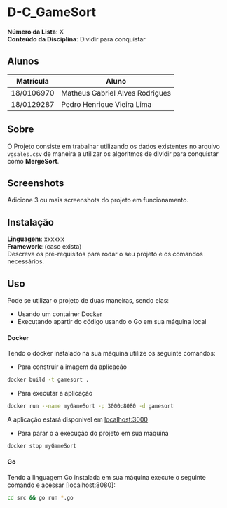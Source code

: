 # D-C_GameSort

**Número da Lista**: X<br>
**Conteúdo da Disciplina**: Dividir para conquistar<br>

## Alunos
|Matrícula | Aluno |
| -- | -- |
| 18/0106970  |  Matheus Gabriel Alves Rodrigues |
| 18/0129287 |  Pedro Henrique Vieira Lima |

## Sobre 
O Projeto consiste em trabalhar utilizando os dados existentes no arquivo `vgsales.csv` de maneira a utilizar os algoritmos de dividir para conquistar como **MergeSort**.

## Screenshots
Adicione 3 ou mais screenshots do projeto em funcionamento.

## Instalação 
**Linguagem**: xxxxxx<br>
**Framework**: (caso exista)<br>
Descreva os pré-requisitos para rodar o seu projeto e os comandos necessários.

## Uso 
Pode se utilizar o projeto de duas maneiras, sendo elas:
* Usando um container Docker
* Executando apartir do código usando o Go em sua máquina local

#### Docker
Tendo o docker instalado na sua máquina utilize os seguinte comandos:

* Para construir a imagem da aplicação

```bash
docker build -t gamesort .
```
* Para executar a aplicação

```bash
docker run --name myGameSort -p 3000:8080 -d gamesort
```
A aplicação estará disponivel em [localhost:3000](localhost:3000)


* Para parar o a execução do projeto em sua máquina

```bash
docker stop myGameSort
```
#### Go

Tendo a linguagem Go instalada em sua máquina execute o seguinte comando e acessar [localhost:8080]:

```bash
cd src && go run *.go
```



